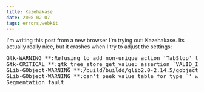 ```yaml
---
title: Kazehakase
date: 2008-02-07
tags: errors,webkit
---
```

I'm writing this post from a new browser I'm trying out: Kazehakase. Its actually really nice, but it crashes when I try to adjust the settings:

<pre class="sh_sh">
Gtk-WARNING **:Refusing to add non-unique action 'TabStop' to action group 'KzWindowTabPopup'/usr/share/kazehakase/ext/ruby/kz/actions.rb: line 109
Gtk-CRITICAL **:gtk_tree_store_get_value: assertion `VALID_ITER (iter, tree_store)' failed/usr/share/kazehakase/ext/ruby/kz/actions.rb: line 109
GLib-GObject-WARNING **:/build/buildd/glib2.0-2.14.5/gobject/gtype.c:3339: type id `0' is invalid/usr/share/kazehakase/ext/ruby/kz/actions.rb: line 109
GLib-GObject-WARNING **:can't peek value table for type `<invalid>' which is not currently referenced
Segmentation fault
</pre>

